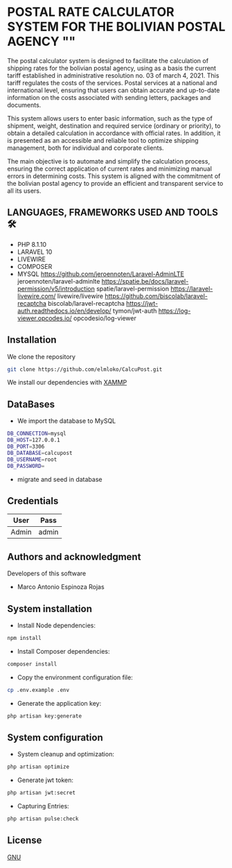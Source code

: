 # POSTAL RATE CALCULATOR SYSTEM FOR THE BOLIVIAN POSTAL AGENCY ""

The postal calculator system is designed to facilitate the calculation of shipping rates for the bolivian postal agency, using as a basis the current tariff established in administrative resolution no. 03 of march 4, 2021. This tariff regulates the costs of the services. Postal services at a national and international level, ensuring that users can obtain accurate and up-to-date information on the costs associated with sending letters, packages and documents.

This system allows users to enter basic information, such as the type of shipment, weight, destination and required service (ordinary or priority), to obtain a detailed calculation in accordance with official rates. In addition, it is presented as an accessible and reliable tool to optimize shipping management, both for individual and corporate clients.

The main objective is to automate and simplify the calculation process, ensuring the correct application of current rates and minimizing manual errors in determining costs. This system is aligned with the commitment of the bolivian postal agency to provide an efficient and transparent service to all its users.

## LANGUAGES, FRAMEWORKS USED AND TOOLS 🛠️

* PHP 8.1.10
* LARAVEL 10
* LIVEWIRE
* COMPOSER
* MYSQL
  https://github.com/jeroennoten/Laravel-AdminLTE               	jeroennoten/laravel-adminlte
  https://spatie.be/docs/laravel-permission/v5/introduction    	spatie/laravel-permission
  https://laravel-livewire.com/                             				livewire/livewire
  https://github.com/biscolab/laravel-recaptcha				biscolab/laravel-recaptcha
  https://jwt-auth.readthedocs.io/en/develop/					tymon/jwt-auth
  https://log-viewer.opcodes.io/							opcodesio/log-viewer

## Installation

We clone the repository

```bash
git clone https://github.com/elmloko/CalcuPost.git
```

We install our dependencies with [XAMMP](https://www.apachefriends.org/es/download.html)

## DataBases

* We import the database to MySQL

```bash
DB_CONNECTION=mysql
DB_HOST=127.0.0.1
DB_PORT=3306
DB_DATABASE=calcupost
DB_USERNAME=root
DB_PASSWORD=
```

* migrate and seed in database

## Credentials

| User  | Pass  |
| ----- | ----- |
| Admin | admin |

## Authors and acknowledgment

Developers of this software

* Marco Antonio Espinoza Rojas

## System installation

* Install Node dependencies:

```bash
npm install
```

* Install Composer dependencies:

```bash
composer install
```

* Copy the environment configuration file:

```bash
cp .env.example .env
```

* Generate the application key:

```bash
php artisan key:generate
```

## System configuration

* System cleanup and optimization:

```bash
php artisan optimize
```

* Generate jwt token:

```bash
php artisan jwt:secret
```

* Capturing Entries:

```bash
php artisan pulse:check
```

## License

[GNU](https://www.gnu.org/licenses/gpl-3.0.en.html)
